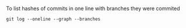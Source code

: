 To list hashes of commits in one line with branches they were commited 

```
git log --oneline --graph --branches
```

